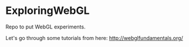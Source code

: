 # ExploringWebGL
Repo to put WebGL experiments.

Let's go through some tutorials from here: http://webglfundamentals.org/
